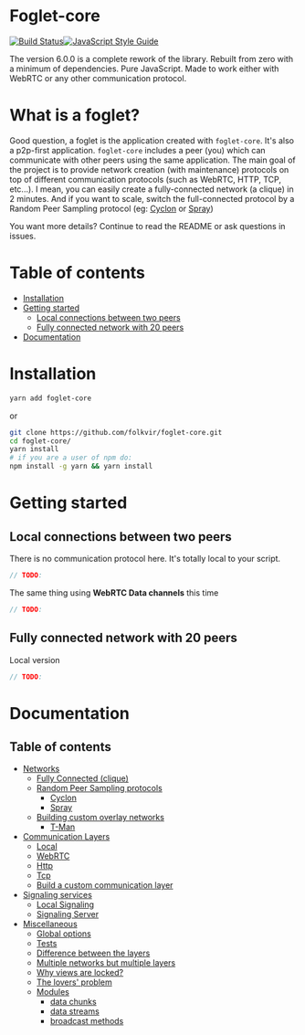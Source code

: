 Foglet-core
===========

[![Build Status](https://travis-ci.org/RAN3D/foglet-core.svg?branch=v6)](https://travis-ci.org/RAN3D/foglet-core/branches)[![JavaScript Style Guide](https://img.shields.io/badge/code_style-standard-brightgreen.svg)](https://standardjs.com)

The version 6.0.0 is a complete rework of the library.
Rebuilt from zero with a minimum of dependencies.
Pure JavaScript.
Made to work either with WebRTC or any other communication protocol.

# What is a foglet?

Good question, a foglet is the application created with `foglet-core`. It's also a p2p-first application. `foglet-core` includes a peer (you) which can communicate with other peers using the same application.
The main goal of the project is to provide network creation (with maintenance) protocols on top of different communication protocols (such as WebRTC, HTTP, TCP, etc...).
I mean, you can easily create a fully-connected network (a clique) in 2 minutes.
And if you want to scale, switch the full-connected protocol by a Random Peer Sampling protocol (eg: [Cyclon]() or [Spray]())

You want more details? Continue to read the README or ask questions in issues.
# Table of contents
* [Installation](#installation)
* [Getting started](#getting-started)
  * [Local connections between two peers](#local-connections-between-two-peers)
  * [Fully connected network with 20 peers](#fully-connected-network-with-20-peers)
* [Documentation](#documentation)

# Installation

```bash
yarn add foglet-core
```
or
```bash
git clone https://github.com/folkvir/foglet-core.git
cd foglet-core/
yarn install
# if you are a user of npm do:
npm install -g yarn && yarn install
```

# Getting started

## Local connections between two peers
There is no communication protocol here. It's totally local to your script.
```js
// TODO:
```

The same thing using **WebRTC Data channels** this time
```js
// TODO:
```

## Fully connected network with 20 peers
Local version
```js
// TODO:
```

# Documentation

## Table of contents

* [Networks](#networks)
  * [Fully Connected (clique)](#fully-connected-(clique))
  * [Random Peer Sampling protocols](#random-peer-sampling-protocols)
    * [Cyclon](#cyclon)
    * [Spray](#spray)
  * [Building custom overlay networks](#building-custom-overlay-networks)
    * [T-Man](#t-man)
* [Communication Layers](#communication-layers)
  * [Local](#local)
  * [WebRTC](#webrtc)
  * [Http](#http)
  * [Tcp](#tcp)
  * [Build a custom communication layer](#)
* [Signaling services](#signaling-services)
  * [Local Signaling](#local-signaling)
  * [Signaling Server](#signaling-server)
* [Miscellaneous](#miscellaneous)
  * [Global options](#global-options)
  * [Tests](#tests)
  * [Difference between the layers](#difference-between-the-layers)
  * [Multiple networks but multiple layers](#multiple-networks-but-multiple-layers)
  * [Why views are locked?](#why-views-are-locked?)
  * [The lovers' problem](#the-lovers'-problem)
  * [Modules](#modules)
    * [data chunks](#data-chunks)
    * [data streams](#data-streams)
    * [broadcast methods](#broadcast-methods)
